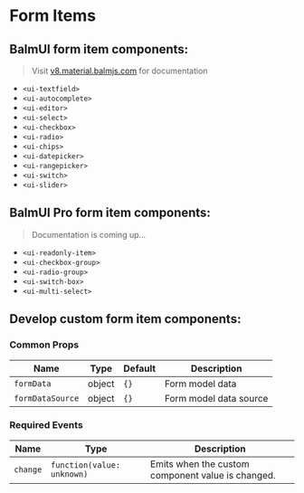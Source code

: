 # Form Items

## BalmUI form item components:

> Visit [v8.material.balmjs.com](https://v8.material.balmjs.com/) for documentation

- `<ui-textfield>`
- `<ui-autocomplete>`
- `<ui-editor>`
- `<ui-select>`
- `<ui-checkbox>`
- `<ui-radio>`
- `<ui-chips>`
- `<ui-datepicker>`
- `<ui-rangepicker>`
- `<ui-switch>`
- `<ui-slider>`

## BalmUI Pro form item components:

> Documentation is coming up...

- `<ui-readonly-item>`
- `<ui-checkbox-group>`
- `<ui-radio-group>`
- `<ui-switch-box>`
- `<ui-multi-select>`

## Develop custom form item components:

### Common Props

| Name             | Type   | Default | Description            |
| ---------------- | ------ | ------- | ---------------------- |
| `formData`       | object | `{}`    | Form model data        |
| `formDataSource` | object | `{}`    | Form model data source |

### Required Events

| Name     | Type                       | Description                                       |
| -------- | -------------------------- | ------------------------------------------------- |
| `change` | `function(value: unknown)` | Emits when the custom component value is changed. |
